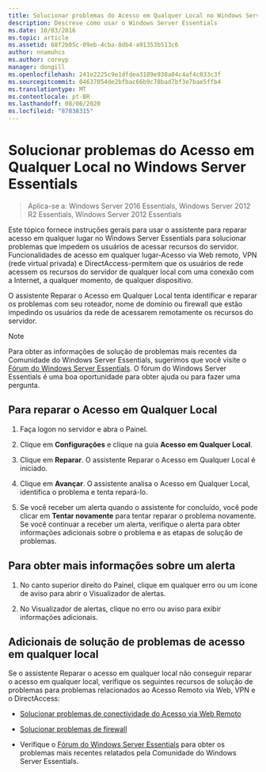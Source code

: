 ```yaml
---
title: Solucionar problemas do Acesso em Qualquer Local no Windows Server Essentials
description: Descreve como usar o Windows Server Essentials
ms.date: 10/03/2016
ms.topic: article
ms.assetid: 68f2b05c-09eb-4cba-8db4-a91353b513c6
author: nnamuhcs
ms.author: coreyp
manager: dongill
ms.openlocfilehash: 241e2225c9e1dfdea3189e938a04c4af4c033c3f
ms.sourcegitcommit: 04637054de2bfbac66b9c78bad7bf3e7bae5ffb4
ms.translationtype: MT
ms.contentlocale: pt-BR
ms.lasthandoff: 08/06/2020
ms.locfileid: "87838315"
---
```

# <a name="troubleshoot-anywhere-access-in-windows-server-essentials"></a>Solucionar problemas do Acesso em Qualquer Local no Windows Server Essentials

>Aplica-se a: Windows Server 2016 Essentials, Windows Server 2012 R2 Essentials, Windows Server 2012 Essentials

Este tópico fornece instruções gerais para usar o assistente para reparar acesso em qualquer lugar no Windows Server Essentials para solucionar problemas que impedem os usuários de acessar recursos do servidor. Funcionalidades de acesso em qualquer lugar-Acesso via Web remoto, VPN (rede virtual privada) e DirectAccess-permitem que os usuários de rede acessem os recursos do servidor de qualquer local com uma conexão com a Internet, a qualquer momento, de qualquer dispositivo.

O assistente Reparar o Acesso em Qualquer Local tenta identificar e reparar os problemas com seu roteador, nome de domínio ou firewall que estão impedindo os usuários da rede de acessarem remotamente os recursos do servidor.

> [!NOTE]
> Para obter as informações de solução de problemas mais recentes da Comunidade do Windows Server Essentials, sugerimos que você visite o [Fórum do Windows Server Essentials](/answers/topics/windows-server-essentials.html). O fórum do Windows Server Essentials é uma boa oportunidade para obter ajuda ou para fazer uma pergunta.

## <a name="to-repair-anywhere-access"></a>Para reparar o Acesso em Qualquer Local

1. Faça logon no servidor e abra o Painel.

2. Clique em **Configurações** e clique na guia **Acesso em Qualquer Local**.

3. Clique em **Reparar**. O assistente Reparar o Acesso em Qualquer Local é iniciado.

4. Clique em **Avançar**. O assistente analisa o Acesso em Qualquer Local, identifica o problema e tenta repará-lo.

5. Se você receber um alerta quando o assistente for concluído, você pode clicar em **Tentar novamente** para tentar reparar o problema novamente. Se você continuar a receber um alerta, verifique o alerta para obter informações adicionais sobre o problema e as etapas de solução de problemas.

## <a name="to-get-more-information-about-an-alert"></a>Para obter mais informações sobre um alerta

1. No canto superior direito do Painel, clique em qualquer erro ou um ícone de aviso para abrir o Visualizador de alertas.

2. No Visualizador de alertas, clique no erro ou aviso para exibir informações adicionais.

## <a name="additional-troubleshooting-for-anywhere-access"></a>Adicionais de solução de problemas de acesso em qualquer local
 Se o assistente Reparar o acesso em qualquer local não conseguir reparar o acesso em qualquer local, verifique os seguintes recursos de solução de problemas para problemas relacionados ao Acesso Remoto via Web, VPN e o DirectAccess:

- [Solucionar problemas de conectividade do Acesso via Web Remoto](Troubleshoot-Remote-Web-Access-connectivity-in-Windows-Server-Essentials.md)

- [Solucionar problemas de firewall](Troubleshoot-your-firewall-in-Windows-Server-Essentials.md)

- Verifique o [Fórum do Windows Server Essentials](/answers/topics/windows-server-essentials.html) para obter os problemas mais recentes relatados pela Comunidade do Windows Server Essentials.